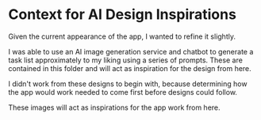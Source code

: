# Context for AI Design Inspirations

Given the current appearance of the app, I wanted to refine it slightly. 

I was able to use an AI image generation service and chatbot 
to generate a task list approximately to my liking using a series of prompts.
These are contained in this folder and will act as inspiration for the design from here.

I didn't work from these designs to begin with, because determining how the app would work needed to come first before designs could follow. 

These images will act as inspirations for the app work from here.